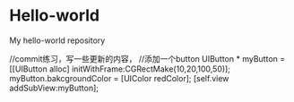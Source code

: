 # Hello-world
My hello-world repository

//commit练习，写一些更新的内容，
//添加一个button
UIButton * myButton = [[UIButton alloc] initWithFrame:CGRectMake(10,20,100,50)];
myButton.bakcgroundColor = [UIColor redColor];
[self.view addSubView:myButton];
